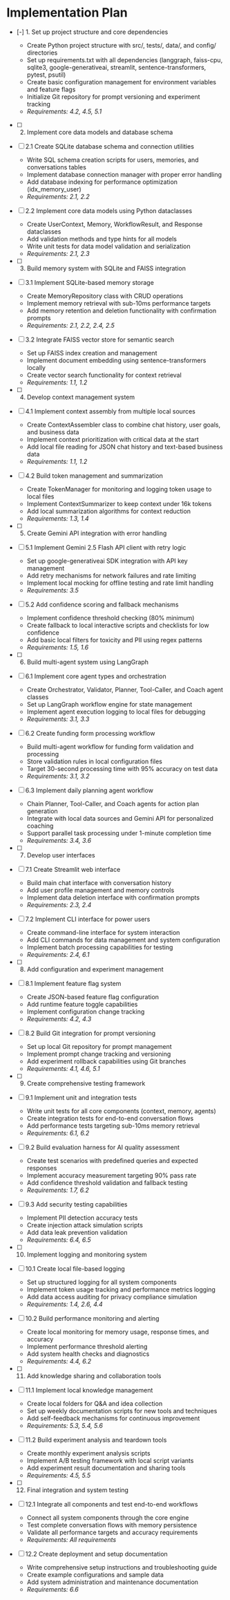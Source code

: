 # Implementation Plan

- [-] 1. Set up project structure and core dependencies




  - Create Python project structure with src/, tests/, data/, and config/ directories
  - Set up requirements.txt with all dependencies (langgraph, faiss-cpu, sqlite3, google-generativeai, streamlit, sentence-transformers, pytest, psutil)
  - Create basic configuration management for environment variables and feature flags
  - Initialize Git repository for prompt versioning and experiment tracking
  - _Requirements: 4.2, 4.5, 5.1_

- [ ] 2. Implement core data models and database schema
- [ ] 2.1 Create SQLite database schema and connection utilities

  - Write SQL schema creation scripts for users, memories, and conversations tables
  - Implement database connection manager with proper error handling
  - Add database indexing for performance optimization (idx_memory_user)
  - _Requirements: 2.1, 2.2_

- [ ] 2.2 Implement core data models using Python dataclasses

  - Create UserContext, Memory, WorkflowResult, and Response dataclasses
  - Add validation methods and type hints for all models
  - Write unit tests for data model validation and serialization
  - _Requirements: 2.1, 2.3_

- [ ] 3. Build memory system with SQLite and FAISS integration
- [ ] 3.1 Implement SQLite-based memory storage

  - Create MemoryRepository class with CRUD operations
  - Implement memory retrieval with sub-10ms performance targets
  - Add memory retention and deletion functionality with confirmation prompts
  - _Requirements: 2.1, 2.2, 2.4, 2.5_

- [ ] 3.2 Integrate FAISS vector store for semantic search

  - Set up FAISS index creation and management
  - Implement document embedding using sentence-transformers locally
  - Create vector search functionality for context retrieval
  - _Requirements: 1.1, 1.2_

- [ ] 4. Develop context management system
- [ ] 4.1 Implement context assembly from multiple local sources

  - Create ContextAssembler class to combine chat history, user goals, and business data
  - Implement context prioritization with critical data at the start
  - Add local file reading for JSON chat history and text-based business data
  - _Requirements: 1.1, 1.2_

- [ ] 4.2 Build token management and summarization

  - Create TokenManager for monitoring and logging token usage to local files
  - Implement ContextSummarizer to keep context under 16k tokens
  - Add local summarization algorithms for context reduction
  - _Requirements: 1.3, 1.4_

- [ ] 5. Create Gemini API integration with error handling
- [ ] 5.1 Implement Gemini 2.5 Flash API client with retry logic

  - Set up google-generativeai SDK integration with API key management
  - Add retry mechanisms for network failures and rate limiting
  - Implement local mocking for offline testing and rate limit handling
  - _Requirements: 3.5_

- [ ] 5.2 Add confidence scoring and fallback mechanisms

  - Implement confidence threshold checking (80% minimum)
  - Create fallback to local interactive scripts and checklists for low confidence
  - Add basic local filters for toxicity and PII using regex patterns
  - _Requirements: 1.5, 1.6_

- [ ] 6. Build multi-agent system using LangGraph
- [ ] 6.1 Implement core agent types and orchestration

  - Create Orchestrator, Validator, Planner, Tool-Caller, and Coach agent classes
  - Set up LangGraph workflow engine for state management
  - Implement agent execution logging to local files for debugging
  - _Requirements: 3.1, 3.3_

- [ ] 6.2 Create funding form processing workflow

  - Build multi-agent workflow for funding form validation and processing
  - Store validation rules in local configuration files
  - Target 30-second processing time with 95% accuracy on test data
  - _Requirements: 3.1, 3.2_

- [ ] 6.3 Implement daily planning agent workflow

  - Chain Planner, Tool-Caller, and Coach agents for action plan generation
  - Integrate with local data sources and Gemini API for personalized coaching
  - Support parallel task processing under 1-minute completion time
  - _Requirements: 3.4, 3.6_

- [ ] 7. Develop user interfaces
- [ ] 7.1 Create Streamlit web interface

  - Build main chat interface with conversation history
  - Add user profile management and memory controls
  - Implement data deletion interface with confirmation prompts
  - _Requirements: 2.3, 2.4_

- [ ] 7.2 Implement CLI interface for power users

  - Create command-line interface for system interaction
  - Add CLI commands for data management and system configuration
  - Implement batch processing capabilities for testing
  - _Requirements: 2.4, 6.1_

- [ ] 8. Add configuration and experiment management
- [ ] 8.1 Implement feature flag system

  - Create JSON-based feature flag configuration
  - Add runtime feature toggle capabilities
  - Implement configuration change tracking
  - _Requirements: 4.2, 4.3_

- [ ] 8.2 Build Git integration for prompt versioning

  - Set up local Git repository for prompt management
  - Implement prompt change tracking and versioning
  - Add experiment rollback capabilities using Git branches
  - _Requirements: 4.1, 4.6, 5.1_

- [ ] 9. Create comprehensive testing framework
- [ ] 9.1 Implement unit and integration tests

  - Write unit tests for all core components (context, memory, agents)
  - Create integration tests for end-to-end conversation flows
  - Add performance tests targeting sub-10ms memory retrieval
  - _Requirements: 6.1, 6.2_

- [ ] 9.2 Build evaluation harness for AI quality assessment

  - Create test scenarios with predefined queries and expected responses
  - Implement accuracy measurement targeting 90% pass rate
  - Add confidence threshold validation and fallback testing
  - _Requirements: 1.7, 6.2_

- [ ] 9.3 Add security testing capabilities

  - Implement PII detection accuracy tests
  - Create injection attack simulation scripts
  - Add data leak prevention validation
  - _Requirements: 6.4, 6.5_

- [ ] 10. Implement logging and monitoring system
- [ ] 10.1 Create local file-based logging

  - Set up structured logging for all system components
  - Implement token usage tracking and performance metrics logging
  - Add data access auditing for privacy compliance simulation
  - _Requirements: 1.4, 2.6, 4.4_

- [ ] 10.2 Build performance monitoring and alerting

  - Create local monitoring for memory usage, response times, and accuracy
  - Implement performance threshold alerting
  - Add system health checks and diagnostics
  - _Requirements: 4.4, 6.2_

- [ ] 11. Add knowledge sharing and collaboration tools
- [ ] 11.1 Implement local knowledge management

  - Create local folders for Q&A and idea collection
  - Set up weekly documentation scripts for new tools and techniques
  - Add self-feedback mechanisms for continuous improvement
  - _Requirements: 5.3, 5.4, 5.6_

- [ ] 11.2 Build experiment analysis and teardown tools

  - Create monthly experiment analysis scripts
  - Implement A/B testing framework with local script variants
  - Add experiment result documentation and sharing tools
  - _Requirements: 4.5, 5.5_

- [ ] 12. Final integration and system testing
- [ ] 12.1 Integrate all components and test end-to-end workflows

  - Connect all system components through the core engine
  - Test complete conversation flows with memory persistence
  - Validate all performance targets and accuracy requirements
  - _Requirements: All requirements_

- [ ] 12.2 Create deployment and setup documentation
  - Write comprehensive setup instructions and troubleshooting guide
  - Create example configurations and sample data
  - Add system administration and maintenance documentation
  - _Requirements: 6.6_
